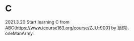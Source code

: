 # C

2021.3.20
Start learning C from ABC(https://www.icourse163.org/course/ZJU-9001 by 翁恺).  
oneManArmy.  

